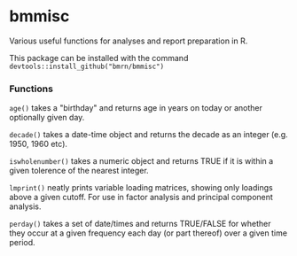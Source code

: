 # bmmisc
Various useful functions for analyses and report preparation in R.

This package can be installed with the command `devtools::install_github("bmrn/bmmisc")`

### Functions
`age()` takes a "birthday" and returns age in years on today or another optionally given day.

`decade()` takes a date-time object and returns the decade as an integer (e.g. 1950, 1960 etc).

`iswholenumber()` takes a numeric object and returns TRUE if it is within a given tolerence of the nearest integer.

`lmprint()` neatly prints variable loading matrices, showing only loadings above a given cutoff. For use in factor analysis and principal component analysis.

`perday()` takes a set of date/times and returns TRUE/FALSE for whether they occur at a given frequency each day (or part thereof) over a given time period.
